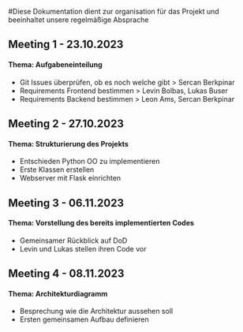 #Diese Dokumentation dient zur organisation für das Projekt und beeinhaltet unsere regelmäßige Absprache

<h2>Meeting 1 - 23.10.2023</h2>
<h4>Thema: Aufgabeneinteilung</h4>

- Git Issues überprüfen, ob es noch welche gibt > Sercan Berkpinar
- Requirements Frontend bestimmen > Levin Bolbas, Lukas Buser
- Requirements Backend bestimmen > Leon Ams, Sercan Berkpinar

<h2>Meeting 2 - 27.10.2023</h2>
<h4>Thema: Strukturierung des Projekts</h4>

- Entschieden Python OO zu implementieren
- Erste Klassen erstellen
- Webserver mit Flask einrichten

<h2>Meeting 3 - 06.11.2023</h2>
<h4>Thema: Vorstellung des bereits implementierten Codes</h4>

- Gemeinsamer Rückblick auf DoD
- Levin und Lukas stellen ihren Code vor

<h2>Meeting 4 - 08.11.2023</h2>
<h4>Thema: Architekturdiagramm</h4>

- Besprechung wie die Architektur aussehen soll
- Ersten gemeinsamen Aufbau definieren